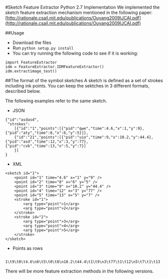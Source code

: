 #Sketch Feature Extractor Python 2.7 Implementation
We implemented the sketch feature extraction mechanism mentioned in the following paper:
[http://rationale.csail.mit.edu/publications/Ouyang2009IJCAI.pdf](http://rationale.csail.mit.edu/publications/Ouyang2009IJCAI.pdf)

##Usage
* Download the files
* Run ```python setup.py install```
* You can try running the following code to see if it is working:

```
import FeatureExtractor
idm = FeatureExtractor.IDMFeatureExtractor()
idm.extractimage_test()
```

##The format of the symbol sketches
A sketch is defined as a set of strokes including ink points. You can keep the sektches in 3 different formats, described below.

The following examples refer to the same sketch.

* JSON
```
{"id":"asdasd",
 "strokes":
	[{"id":"1","points":[{"pid":"qwe","time":4.6,"x":1,"y":9},{"pid":"aty","time":8,"x":6,"y":5}]},
	{"id":"21","points":[{"pid":"uio","time":9,"x":10.2,"y":44.4},{"pid":"asd","time":12,"x":3,"y":77},{"pid":"cvb","time":13,"x":5,"y":7}]
	}]
}
```

* XML
```
<sketch id="1">
	<point id="1" time="4.6" x="1" y="9" />
	<point id="2" time="8" x="6" y="5" />
	<point id="3" time="9" x="10.2" y="44.4" />
	<point id="4" time="12" x="3" y="77" />
	<point id="5" time="13" x="5" y="7" />
	<stroke id="1">
		<arg type="point">1</arg>
		<arg type="point">2</arg>
	</stroke>
	<stroke id="2">
		<arg type="point">3</arg>
		<arg type="point">4</arg>
		<arg type="point">5</arg>
	</stroke>
</sketch>
```

* Points as rows
```
    1\t9\t0\t4.6\n6\t5\t0\t8\n10.2\t44.4\t1\t9\n3\t77\t1\t12\n5\t7\t1\t13
```


There will be more feature extraction methods in the following versions.